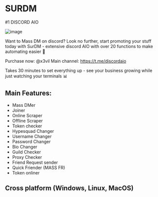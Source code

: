 # SURDM
#1 DISCORD AIO

![image](https://github.com/OhXevItsU/SURDM/assets/155171922/0a86b6e7-8b81-4426-b5b4-2d395fcb47f7)


Want to Mass DM on discord? Look no further, start promoting your stuff today with SurDM - extensive discord AIO with over 20 functions to make automating easier 📌

Purchase now: @x3vil
Main channel: https://t.me/discordaio

Takes 30 minutes to set everything up - see your business growing while just watching your terminals 📊



## Main Features:
- Mass DMer 
- Joiner  
- Online Scraper  
- Offline Scraper 
- Token checker  
- Hypesquad Changer 
- Username Changer 
- Password Changer 
- Bio Changer 
- Guild Checker  
- Proxy Checker
- Friend Request sender
- Quick Friender (MASS FR)
- Token onliner

## Cross platform (Windows, Linux, MacOS)
